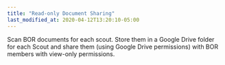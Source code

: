 ```yaml
---
title: "Read-only Document Sharing"
last_modified_at: 2020-04-12T13:20:10-05:00
---
```


Scan BOR documents for each scout. Store them in a Google Drive folder for each Scout and share them (using Google Drive permissions) with BOR members with view-only permissions.
